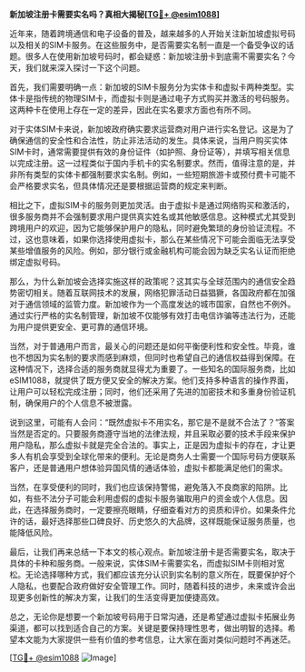 **新加坡注册卡需要实名吗？真相大揭秘[[TG💪+ @esim1088](https://t.me/s/esim1088)]**

近年来，随着跨境通信和电子设备的普及，越来越多的人开始关注新加坡虚拟号码以及相关的SIM卡服务。在这些服务中，是否需要实名制一直是一个备受争议的话题。很多人在使用新加坡号码时，都会疑惑：新加坡注册卡到底需不需要实名？今天，我们就来深入探讨一下这个问题。

首先，我们需要明确一点：新加坡的SIM卡服务分为实体卡和虚拟卡两种类型。实体卡是指传统的物理SIM卡，而虚拟卡则是通过电子方式购买并激活的号码服务。这两种卡在使用上存在一定的差异，因此在实名要求方面也有所不同。

对于实体SIM卡来说，新加坡政府确实要求运营商对用户进行实名登记。这是为了确保通信的安全性和合法性，防止非法活动的发生。具体来说，当用户购买实体SIM卡时，通常需要提供有效的身份证件（如护照、身份证等），并填写相关信息以完成注册。这一过程类似于国内手机卡的实名制要求。然而，值得注意的是，并非所有类型的实体卡都强制要求实名制。例如，一些短期旅游卡或预付费卡可能不会严格要求实名，但具体情况还是要根据运营商的规定来判断。

相比之下，虚拟SIM卡的服务则更加灵活。由于虚拟卡是通过网络购买和激活的，很多服务商并不会强制要求用户提供真实姓名或其他敏感信息。这种模式尤其受到跨境用户的欢迎，因为它能够保护用户的隐私，同时避免繁琐的身份验证流程。不过，这也意味着，如果你选择使用虚拟卡，那么在某些情况下可能会面临无法享受某些增值服务的风险。例如，部分银行或金融机构可能会因为缺乏实名认证而拒绝绑定虚拟号码。

那么，为什么新加坡会选择实施这样的政策呢？这其实与全球范围内的通信安全趋势密切相关。随着互联网技术的发展，网络犯罪活动日益猖獗，各国政府都在加强对于通信领域的监管力度。新加坡作为一个高度发达的城市国家，自然也不例外。通过实行严格的实名制管理，新加坡不仅能够有效打击电信诈骗等违法行为，还能为用户提供更安全、更可靠的通信环境。

当然，对于普通用户而言，最关心的问题还是如何平衡便利性和安全性。毕竟，谁也不想因为实名制的要求而感到麻烦，但同时也希望自己的通信权益得到保障。在这种情况下，选择合适的服务商就显得尤为重要了。一些知名的国际服务商，比如eSIM1088，就提供了既方便又安全的解决方案。他们支持多种语言的操作界面，让用户可以轻松完成注册；同时，他们还采用了先进的加密技术和多重身份验证机制，确保用户的个人信息不被泄露。

说到这里，可能有人会问：“既然虚拟卡不用实名，那它是不是就不合法了？”答案当然是否定的。只要服务商遵守当地的法律法规，并且采取必要的技术手段来保护用户隐私，那么虚拟卡就是完全合法的。事实上，正是因为虚拟卡的存在，才让更多人有机会享受到全球化带来的便利。无论是商务人士需要一个国际号码方便联系客户，还是普通用户想体验异国风情的通话体验，虚拟卡都能满足他们的需求。

当然，在享受便利的同时，我们也应该保持警惕，避免落入不良商家的陷阱。比如，有些不法分子可能会利用虚假的虚拟卡服务骗取用户的资金或个人信息。因此，在选择服务商时，一定要擦亮眼睛，仔细查看对方的资质和评价。如果条件允许的话，最好选择那些口碑良好、历史悠久的大品牌，这样既能保证服务质量，也能降低风险。

最后，让我们再来总结一下本文的核心观点。新加坡注册卡是否需要实名，取决于具体的卡种和服务商。一般来说，实体SIM卡需要实名，而虚拟SIM卡则相对宽松。无论选择哪种方式，我们都应该充分认识到实名制的意义所在，既要保护好个人隐私，也要配合政府做好安全管理工作。同时，随着科技的进步，未来或许会出现更多创新性的解决方案，让我们的生活变得更加便捷高效。

总之，无论你是想要一个新加坡号码用于日常沟通，还是希望通过虚拟卡拓展业务渠道，都可以找到适合自己的方案。关键是要保持理性思考，做出明智的选择。希望本文能为大家提供一些有价值的参考信息，让大家在面对类似问题时不再迷茫。

[[TG💪+ @esim1088](https://t.me/s/esim1088) ![Image](https://i.postimg.cc/4NQfJmqS/Snipaste-2025-05-13-00-14-12.png)]